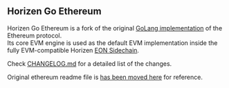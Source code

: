 ## Horizen Go Ethereum

Horizen Go Ethereum is a fork of the original [GoLang implementation](https://github.com/ethereum/go-ethereum) of the Ethereum protocol.\
Its core EVM engine  is used as the default EVM implementation inside the fully EVM-compatible Horizen [EON Sidechain](https://github.com/HorizenOfficial/eon).

Check [CHANGELOG.md](CHANGELOG.md) for a detailed list of the changes.


Original ethereum readme file is [has been moved here](ETHEREUM_README.md) for reference.
